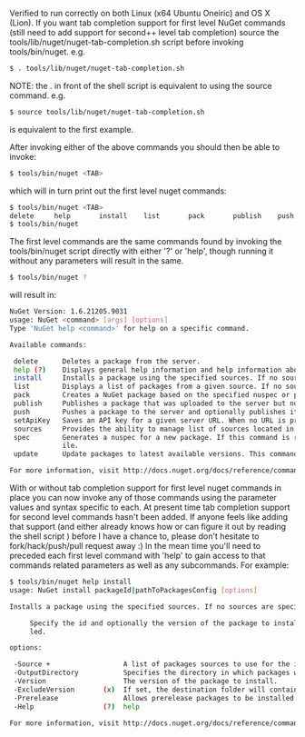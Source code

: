Verified to run correctly on both Linux (x64 Ubuntu Oneiric) and OS X (Lion). If you want tab completion support for first level NuGet commands (still need to add support for second++ level tab completion) source the tools/lib/nuget/nuget-tab-completion.sh script before invoking tools/bin/nuget. e.g.

```bash
$ . tools/lib/nuget/nuget-tab-completion.sh
```

NOTE: the . in front of the shell script is equivalent to using the source command. e.g.

```bash
$ source tools/lib/nuget/nuget-tab-completion.sh
```

is equivalent to the first example.

After invoking either of the above commands you should then be able to invoke:

```bash
$ tools/bin/nuget <TAB>
```

which will in turn print out the first level nuget commands:

```bash
$ tools/bin/nuget <TAB>
delete     help       install    list       pack       publish    push       setApiKey  sources    spec       update     
$ tools/bin/nuget 
```

The first level commands are the same commands found by invoking the tools/bin/nuget script directly with either '?' or 'help', though running it without any parameters will result in the same.

```bash
$ tools/bin/nuget ?
```

will result in:

```bash
NuGet Version: 1.6.21205.9031
usage: NuGet <command> [args] [options] 
Type 'NuGet help <command>' for help on a specific command.

Available commands:

 delete      Deletes a package from the server.
 help (?)    Displays general help information and help information about other commands.
 install     Installs a package using the specified sources. If no sources are specified, all sources defined in %AppData%\NuGet\NuGet.config are used.  If NuGet.config specifies no sources, uses the default NuGet feed.
 list        Displays a list of packages from a given source. If no sources are specified, all sources defined in %AppData%\NuGet\NuGet.config are used. If NuGet.config specifies no sources, uses the default NuGet feed.
 pack        Creates a NuGet package based on the specified nuspec or project file.
 publish     Publishes a package that was uploaded to the server but not added to the feed.
 push        Pushes a package to the server and optionally publishes it.
 setApiKey   Saves an API key for a given server URL. When no URL is provided API key is saved for the NuGet gallery.
 sources     Provides the ability to manage list of sources located in  %AppData%\NuGet\NuGet.config
 spec        Generates a nuspec for a new package. If this command is run in the same folder as a project file (.csproj, .vbproj, .fsproj), it will create a tokenized nuspec f
             ile.
 update      Update packages to latest available versions. This command also updates NuGet.exe itself.

For more information, visit http://docs.nuget.org/docs/reference/command-line-reference
```

With or without tab completion support for first level nuget commands in place you can now invoke any of those commands using the parameter values and syntax specific to each. At present time tab completion support for second level commands hasn't been added. If anyone feels like adding that support (and either already knows how or can figure it out by reading the shell script ) before I have a chance to, please don't hesitate to fork/hack/push/pull request away :)  In the mean time you'll need to preceded each first level command with 'help' to gain access to that commands related parameters as well as any subcommands.  For example:

```bash
$ tools/bin/nuget help install
usage: NuGet install packageId|pathToPackagesConfig [options]

Installs a package using the specified sources. If no sources are specified, all sources defined in %AppData%\NuGet\NuGet.config are used.  If NuGet.config specifies no sources, uses the default NuGet feed.

     Specify the id and optionally the version of the package to install. If a path to a packages.config file is used instead of an id, all the packages it contains are instal
     led.

options:

 -Source +                  A list of packages sources to use for the install.
 -OutputDirectory           Specifies the directory in which packages will be installed. If none specified, uses the current directory.
 -Version                   The version of the package to install.
 -ExcludeVersion       (x)  If set, the destination folder will contain only the package name, not the version number
 -Prerelease                Allows prerelease packages to be installed. This flag is not required when restoring packages by installing from packages.config.
 -Help                 (?)  help

For more information, visit http://docs.nuget.org/docs/reference/command-line-reference
```